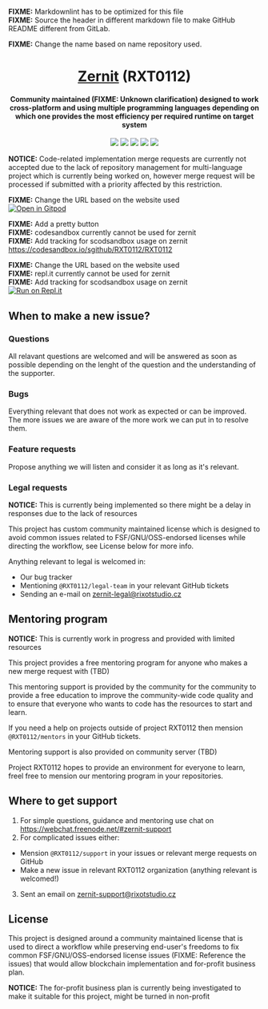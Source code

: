 **FIXME:** Markdownlint has to be optimized for this file<br>
**FIXME:** Source the header in different markdown file to make GitHub README different from GitLab.

**FIXME:** Change the name based on name repository used.

<h1 align="center">
  <a href=https://github.com/RXT0112/Zernit>Zernit</a> (RXT0112)
</h1>
<h4 align="center">Community maintained (FIXME: Unknown clarification) designed to work cross-platform and using multiple programming languages depending on which one provides the most efficiency per required runtime on target system</h4>

<p align="center">
	<img src="https://img.shields.io/badge/Maintained%3F-Yes-green?style=for-the-badge">
	<img src="https://img.shields.io/github/license/RXT0112/Zernit?style=for-the-badge">
	<img src="https://img.shields.io/github/issues/RXT0112/Zernit?color=violet&style=for-the-badge">
	<img src="https://img.shields.io/github/stars/RXT0112/Zernit?style=for-the-badge">
	<img src="https://img.shields.io/github/forks/RXT0112/Zernit?color=teal&style=for-the-badge">
</p>

**NOTICE:** Code-related implementation merge requests are currently not accepted due to the lack of repository management for multi-language project which is currently being worked on, however merge request will be processed if submitted with a priority affected by this restriction.

**FIXME:** Change the URL based on the website used<br>
[![Open in Gitpod](https://gitpod.io/button/open-in-gitpod.svg)](https://gitpod.io/#https://github.com/RXT0112/RXT0112)

**FIXME:** Add a pretty button<br>
**FIXME:** codesandbox currently cannot be used for zernit<br>
**FIXME:** Add tracking for scodsandbox usage on zernit<br>
https://codesandbox.io/sgithub/RXT0112/RXT0112

**FIXME:** Change the URL based on the website used<br>
**FIXME:** repl.it currently cannot be used for zernit<br>
**FIXME:** Add tracking for scodsandbox usage on zernit<br>
[![Run on Repl.it](https://repl.it/badge/github/RXT0112/Zernit)](https://repl.it/github/RXT0112/Zernit)


## When to make a new issue?

### Questions
All relavant questions are welcomed and will be answered as soon as possible depending on the lenght of the question and the understanding of the supporter.

### Bugs

Everything relevant that does not work as expected or can be improved. The more issues we are aware of the more work we can put in to resolve them.

### Feature requests

Propose anything we will listen and consider it as long as it's relevant.

### Legal requests

**NOTICE:** This is currently being implemented so there might be a delay in responses due to the lack of resources

This project has custom community maintained license which is designed to avoid common issues related to FSF/GNU/OSS-endorsed licenses while directing the workflow, see License below for more info.

Anything relevant to legal is welcomed in:
- Our bug tracker
- Mentioning `@RXT0112/legal-team` in your relevant GitHub tickets
- Sending an e-mail on [zernit-legal@rixotstudio.cz](mailto:zernit-legal@rixotstudio.cz)

## Mentoring program

**NOTICE:** This is currently work in progress and provided with limited resources

This project provides a free mentoring program for anyone who makes a new merge request with (TBD)

This mentoring support is provided by the community for the community to provide a free education to improve the community-wide code quality and to ensure that everyone who wants to code has the resources to start and learn.

If you need a help on projects outside of project RXT0112 then mension `@RXT0112/mentors` in your GitHub tickets.

Mentoring support is also provided on community server (TBD)

Project RXT0112 hopes to provide an environment for everyone to learn, freel free to mension our mentoring program in your repositories.


## Where to get support

1. For simple questions, guidance and mentoring use chat on https://webchat.freenode.net/#zernit-support
2. For complicated issues either:
  - Mension `@RXT0112/support` in your issues or relevant merge requests on GitHub
  - Make a new issue in relevant RXT0112 organization (anything relevant is welcomed!)
3. Sent an email on [zernit-support@rixotstudio.cz](mailto:zernit-support@rixotstudio.cz)

## License

This project is designed around a community maintained license that is used to direct a workflow while preserving end-user's freedoms to fix common FSF/GNU/OSS-endorsed license issues (FIXME: Reference the issues) that would allow blockchain implementation and for-profit business plan.

**NOTICE:** The for-profit business plan is currently being investigated to make it suitable for this project, might be turned in non-profit